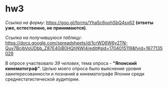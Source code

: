 # hw3
*Ссылка на форму*: https://goo.gl/forms/YhaSc6oohSbQ4sx62 **(ответы уже, естественно, не принимаются)**.

*Ссылка на получившуюся таблицу*: https://docs.google.com/spreadsheets/d/1crWD6W6y2TN-Quv7BcjbVoUDbb_Z87E40iB0HQhNWI4/edit#gid=1704015119&fvid=1677135029

В опросе участвовало *39 человек*, тема опроса - **"Японский кинематограф"**. Целью моего опроса было выяснение уровня заинтересованности и познаний в кинематографе Японии среди среднестатистической аудитории.
